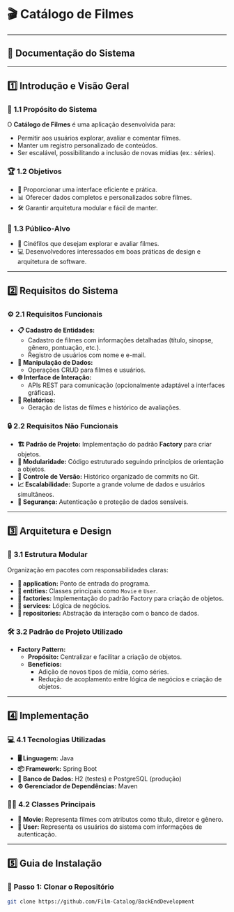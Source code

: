 # 🎬 **Catálogo de Filmes**  

---

## 📖 **Documentação do Sistema**  

---

## 1️⃣ **Introdução e Visão Geral**

### 🎯 **1.1 Propósito do Sistema**
O **Catálogo de Filmes** é uma aplicação desenvolvida para:
- Permitir aos usuários explorar, avaliar e comentar filmes.  
- Manter um registro personalizado de conteúdos.  
- Ser escalável, possibilitando a inclusão de novas mídias (ex.: séries).  

### 🏆 **1.2 Objetivos**
- 🌟 Proporcionar uma interface eficiente e prática.  
- 📊 Oferecer dados completos e personalizados sobre filmes.  
- 🛠️ Garantir arquitetura modular e fácil de manter.  

### 👥 **1.3 Público-Alvo**
- 🎥 Cinéfilos que desejam explorar e avaliar filmes.  
- 💻 Desenvolvedores interessados em boas práticas de design e arquitetura de software.  

---

## 2️⃣ **Requisitos do Sistema**

### ⚙️ **2.1 Requisitos Funcionais**
- **📋 Cadastro de Entidades:**  
  - Cadastro de filmes com informações detalhadas (título, sinopse, gênero, pontuação, etc.).  
  - Registro de usuários com nome e e-mail.  
- **🔄 Manipulação de Dados:**  
  - Operações CRUD para filmes e usuários.  
- **🌐 Interface de Interação:**  
  - APIs REST para comunicação (opcionalmente adaptável a interfaces gráficas).  
- **📑 Relatórios:**  
  - Geração de listas de filmes e histórico de avaliações.  

### 🔒 **2.2 Requisitos Não Funcionais**
- **🏗️ Padrão de Projeto:** Implementação do padrão **Factory** para criar objetos.  
- **📂 Modularidade:** Código estruturado seguindo princípios de orientação a objetos.  
- **📜 Controle de Versão:** Histórico organizado de commits no Git.  
- **📈 Escalabilidade:** Suporte a grande volume de dados e usuários simultâneos.  
- **🔐 Segurança:** Autenticação e proteção de dados sensíveis.  

---

## 3️⃣ **Arquitetura e Design**

### 🧩 **3.1 Estrutura Modular**
Organização em pacotes com responsabilidades claras:  
- **📂 application:** Ponto de entrada do programa.  
- **📂 entities:** Classes principais como `Movie` e `User`.  
- **📂 factories:** Implementação do padrão Factory para criação de objetos.  
- **📂 services:** Lógica de negócios.  
- **📂 repositories:** Abstração da interação com o banco de dados.  

### 🛠️ **3.2 Padrão de Projeto Utilizado**
- **Factory Pattern:**  
  - **Propósito:** Centralizar e facilitar a criação de objetos.  
  - **Benefícios:**  
    - Adição de novos tipos de mídia, como séries.  
    - Redução de acoplamento entre lógica de negócios e criação de objetos.  

---

## 4️⃣ **Implementação**

### 💻 **4.1 Tecnologias Utilizadas**
- **🖥️ Linguagem:** Java  
- **📦 Framework:** Spring Boot  
- **💾 Banco de Dados:** H2 (testes) e PostgreSQL (produção)  
- **⚙️ Gerenciador de Dependências:** Maven  

### 🧑‍💻 **4.2 Classes Principais**
- **🎥 Movie:** Representa filmes com atributos como título, diretor e gênero.  
- **👤 User:** Representa os usuários do sistema com informações de autenticação.  

---

## 5️⃣ **Guia de Instalação**

### 📝 **Passo 1: Clonar o Repositório**
```bash
git clone https://github.com/Film-Catalog/BackEndDevelopment
